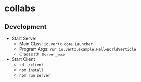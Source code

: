 # collabs

## Development
* Start Server
    * Main Class: ```io.vertx.core.Launcher```
    * Program Args: ```run io.vertx.example.HelloWorldVerticle```
    * Classpath: ```Server_main```
* Start Client
    * ```cd ./client```
    * ```npm install```
    * ```npm run server```
